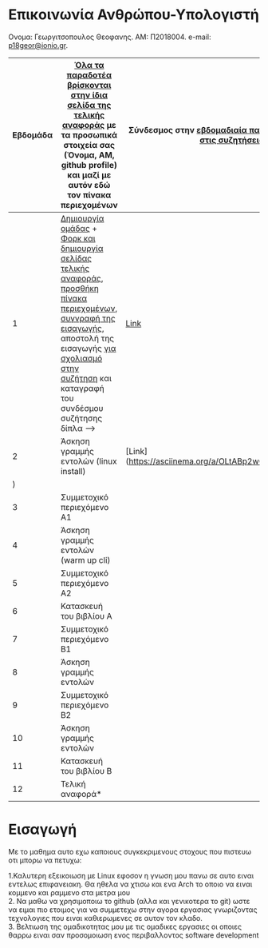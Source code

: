 # Επικοινωνία Ανθρώπου-Υπολογιστή

Ονομα: Γεωργιτσοπουλος Θεοφανης.
ΑΜ: Π2018004.
e-mail: p18geor@ionio.gr.

| Εβδομάδα | [Όλα τα παραδοτέα βρίσκονται στην ίδια σελίδα της τελικής αναφοράς](https://courses-ionio.github.io/help/deliverables/) με τα προσωπικά στοιχεία σας (Όνομα, ΑΜ, github profile) και μαζί με αυτόν εδώ τον πίνακα περιεχομένων | Σύνδεσμος στην [εβδομαδιαία παρουσίαση προόδου στις συζητήσεις](https://github.com/courses-ionio/help/discussions/categories/show-and-tell) | Αυτοαξιολόγηση σύμφωνα με τα κριτήρια της αντίστοιχης άσκησης |
| --- | --- | --- | --- |
| 1 |  [Δημιουργία ομάδας](https://github.com/courses-ionio/hci/discussions/1794) + [Φορκ και δημιουργία σελίδας τελικής αναφοράς](https://courses-ionio.github.io/help/guide/), [προσθήκη πίνακα περιεχομένων](https://raw.githubusercontent.com/courses-ionio/hci/master/README.md), [συγγραφή της εισαγωγής](https://courses-ionio.github.io/help/intro/), αποστολή της εισαγωγής [για σχολιασμό στην συζήτηση](https://github.com/courses-ionio/help/discussions/categories/show-and-tell) και καταγραφή του συνδέσμου συζήτησης δίπλα --> | [Link](https://github.com/courses-ionio/help/discussions/844) | |
| 2 | Άσκηση γραμμής εντολών (linux install) | [Link](https://asciinema.org/a/OLtABp2wQgyYij3BgpbBCopvx
)| |
| 3 | Συμμετοχικό περιεχόμενο A1 | | |
| 4 | Άσκηση γραμμής εντολών (warm up cli) | | |
| 5 | Συμμετοχικό περιεχόμενο A2 | | |
| 6 | Κατασκευή του βιβλίου Α | | |
| 7 | Συμμετοχικό περιεχόμενο B1 | | |
| 8 | Άσκηση γραμμής εντολών | | |
| 9 | Συμμετοχικό περιεχόμενο B2 | | |
| 10 | Άσκηση γραμμής εντολών | | |
| 11 | Κατασκευή του βιβλίου Β | | |
| 12 | Τελική αναφορά* | | |


# Εισαγωγή  
Με το μαθημα αυτο εχω καποιους συγκεκριμενους στοχους που πιστευω οτι μπορω να πετυχω:  

1.Καλυτερη εξεικοιωση με Linux εφοσον η γνωση μου πανω σε αυτο ειναι εντελως επιφανειακη. Θα ηθελα να χτισω και ενα Arch το οποιο να ειναι κομμενο και ραμμενο στα μετρα μου  
2. Να μαθω να χρησιμοποιω το github (αλλα και γενικοτερα το git) ωστε να ειμαι πιο ετοιμος για να συμμετεχω στην αγορα εργασιας γνωριζοντας τεχνολογιες που ειναι καθιερωμενες σε αυτον τον κλαδο.  
3. Βελτιωση της ομαδικοτητας μου με τις ομαδικες εργασιες οι οποιες θαρρω ειναι σαν προσομοιωση ενος περιβαλλοντος software development 
